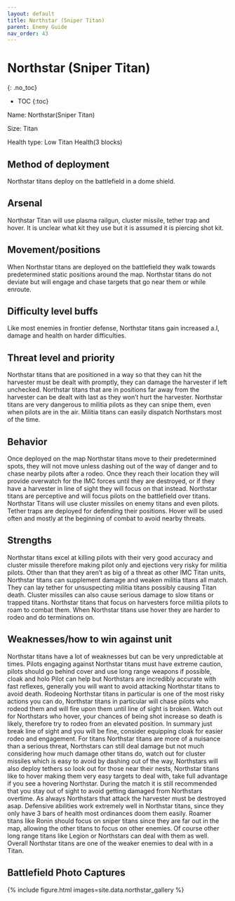 ```yaml
---
layout: default
title: Northstar (Sniper Titan)
parent: Enemy Guide
nav_order: 43
---
```


# Northstar (Sniper Titan)
{: .no_toc}

- TOC
{:toc}

Name: Northstar(Sniper Titan)

Size: Titan

Health type: Low Titan Health(3 blocks)

## Method of deployment

Northstar titans deploy on the battlefield in a dome shield.

## Arsenal

Northstar Titan will use plasma railgun, cluster missile, tether trap and hover. It is unclear what kit they use but it is assumed it is piercing shot kit.

## Movement/positions

When Northstar titans are deployed on the battlefield they walk towards predetermined static positions around the map. Northstar titans do not deviate but will engage and chase targets that go near them or while enroute. 

## Difficulty level buffs

Like most enemies in frontier defense, Northstar titans gain increased a.I, damage and health on harder difficulties.

## Threat level and priority 

Northstar titans that are positioned in a way so that they can hit the harvester must be dealt with promptly, they can damage the harvester if left unchecked. Northstar titans that are in positions far away from the harvester can be dealt with last as they won’t hurt the harvester. Northstar titans are very dangerous to militia pilots as they can snipe them, even when pilots are in the air. Militia titans can easily dispatch Northstars most of the time. 

## Behavior

Once deployed on the map Northstar titans move to their predetermined spots, they will not move unless dashing out of the way of danger and to chase nearby pilots after a rodeo. Once they reach their location they will provide overwatch for the IMC forces until they are destroyed, or if they have a harvester in line of sight they will focus on that instead. Northstar titans are perceptive and will focus pilots on the battlefield over titans. Northstar Titans will use cluster missiles on enemy titans and even pilots. Tether traps are deployed for defending their positions. Hover will be used often and mostly at the beginning of combat to avoid nearby threats. 

## Strengths

Northstar titans excel at killing pilots with their very good accuracy and cluster missile therefore making pilot only and ejections very risky for militia pilots. Other than that they aren’t as big of a threat as other IMC Titan units, Northstar titans can supplement damage and weaken militia titans all match. They can lay tether for unsuspecting militia titans possibly causing Titan death. Cluster missiles can also cause serious damage to slow titans or trapped titans. Northstar titans that focus on harvesters force militia pilots to roam to combat them. When Northstar titans use hover they are harder to rodeo and do terminations on. 

## Weaknesses/how to win against unit 

Northstar titans have a lot of weaknesses but can be very unpredictable at times. Pilots engaging against Northstar titans must have extreme caution, pilots should go behind cover and use long range weapons if possible, cloak and holo Pilot can help but Northstars are incredibly accurate with fast reflexes, generally you will want to avoid attacking Northstar titans to avoid death. Rodeoing Northstar titans in particular is one of the most risky actions you can do, Northstar titans in particular will chase pilots who rodeod them and will fire upon them until line of sight is broken. Watch out for Northstars who hover, your chances of being shot increase so death is likely, therefore try to rodeo from an elevated position. In summary just break line of sight and you will be fine, consider equipping cloak for easier rodeo and engagement. For titans Northstar titans are more of a nuisance than a serious threat, Northstars can still deal damage but not much considering how much damage other titans do, watch out for cluster missiles which is easy to avoid by dashing out of the way, Northstars will also deploy tethers so look out for those near their nests, Northstar titans like to hover making them very easy targets to deal with, take full advantage if you see a hovering Northstar. During the match it is still recommended that you stay out of sight to avoid getting damaged from Northstars overtime. As always Northstars that attack the harvester must be destroyed asap. Defensive abilities work extremely well in Northstar titans, since they only have 3 bars of health most ordinances doom them easily. Roamer titans like Ronin should focus on sniper titans since they are far out in the map, allowing the other titans to focus on other enemies.
Of course other long range titans like Legion or Northstars can deal with them as well. Overall Northstar titans are one of the weaker enemies to deal with in a Titan. 

## Battlefield Photo Captures

{% include figure.html images=site.data.northstar_gallery %}
